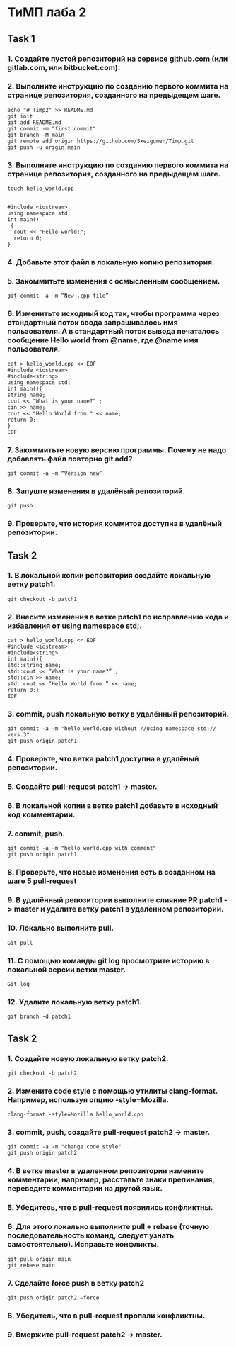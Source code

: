 # ТиМП лаба 2

## Task 1

### 1. Создайте пустой репозиторий на сервисе github.com (или gitlab.com, или bitbucket.com).

### 2. Выполните инструкцию по созданию первого коммита на странице репозитория, созданного на предыдещем шаге.
```
echo "# Timp2" >> README.md
git init	
git add README.md
git commit -m "first commit"
git branch -M main
git remote add origin https://github.com/Sxeigumen/Timp.git
git push -u origin main
```
### 3. Выполните инструкцию по созданию первого коммита на странице репозитория, созданного на предыдещем шаге.

```
touch hello_world.cpp


#include <iostream>
using namespace std;
int main()
 {
  cout << "Hello world!";
  return 0;
}
```
### 4. Добавьте этот файл в локальную копию репозитория.
### 5. Закоммитьте изменения с осмысленным сообщением.
```
git commit -a -m ”New .cpp file”
```
### 6. Изменитьте исходный код так, чтобы программа через стандартный поток ввода запрашивалось имя пользователя. А в стандартный поток вывода печаталось сообщение Hello world from @name, где @name имя пользователя.

```
cat > hello_world.cpp << EOF
#include <iostream>
#include<string>
using namespace std;
int main(){
string name;
cout << "What is your name?" ;
cin >> name;
cout << "Hello World from " << name;
return 0;
}
EOF
```
### 7. Закоммитьте новую версию программы. Почему не надо добавлять файл повторно git add?
```
git commit -a -m “Version new”
```
### 8. Запуште изменения в удалёный репозиторий.
```
git push
```

### 9. Проверьте, что история коммитов доступна в удалёный репозитории.



## Task 2


### 1. В локальной копии репозитория создайте локальную ветку patch1.
```
git checkout -b patch1
```
### 2. Внесите изменения в ветке patch1 по исправлению кода и избавления от using namespace std;.
```
cat > hello_world.cpp << EOF
#include <iostream>
#include<string>
int main(){
std::string name;
std::cout << “What is your name?” ;
std::cin >> name;
std::cout << “Hello World from ” << name;
return 0;}
EOF

```
### 3. commit, push локальную ветку в удалённый репозиторий.
```
git commit -a -m "hello_world.cpp without //using namespace std;// vers.3"
git push origin patch1
```
### 4. Проверьте, что ветка patch1 доступна в удалёный репозитории.
### 5. Создайте pull-request patch1 -> master.
### 6. В локальной копии в ветке patch1 добавьте в исходный код комментарии.
### 7. commit, push.
```
git commit -a -m "hello_world.cpp with comment"
git push origin patch1
```
### 8. Проверьте, что новые изменения есть в созданном на шаге 5 pull-request
### 9. В удалённый репозитории выполните слияние PR patch1 -> master и удалите ветку patch1 в удаленном репозитории.
### 10. Локально выполните pull.
```
Git pull
```
### 11. С помощью команды git log просмотрите историю в локальной версии ветки master.
```
Git log
```
### 12. Удалите локальную ветку patch1.
```
git branch -d patch1
```

## Task 2

### 1. Создайте новую локальную ветку patch2.
```
git checkout -b patch2
```
### 2. Измените code style с помощью утилиты clang-format. Например, используя опцию -style=Mozilla.
```
clang-format -style=Mozilla hello_world.cpp
```
### 3. commit, push, создайте pull-request patch2 -> master.
```
git commit -a -m "change code style"
git push origin patch2
```
### 4. В ветке master в удаленном репозитории измените комментарии, например, расставьте знаки препинания, переведите комментарии на другой язык.
### 5. Убедитесь, что в pull-request появились конфликтны.
### 6. Для этого локально выполните pull + rebase (точную последовательность команд, следует узнать самостоятельно). Исправьте конфликты.
```
git pull origin main
git rebase main
```
### 7. Сделайте force push в ветку patch2
```
git push origin patch2 –force
```
### 8. Убедитель, что в pull-request пропали конфликтны.
### 9. Вмержите pull-request patch2 -> master.





